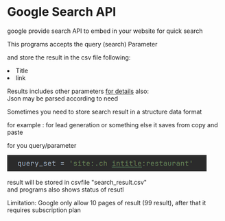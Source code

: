 # Google Search API

google provide search API to embed in your website for quick search 

This programs accepts the query (search) Parameter 

and store the result in the csv file following: <br>
<li> Title </li>
<li> link </li>

Results includes other parameters [for details](https://developers.google.com/custom-search/v1/reference/rest/v1/cse/list) also:<br>
Json may be parsed according to need

Sometimes you need to store search result in a structure data format

for example : for lead generation or something else
it saves from copy and paste

for you query/parameter

![image-2.png](..%2Fimage-2.png)

result will be stored in csvfile "search_result.csv" <br>
and programs also shows status of resutl

Limitation: Google only allow 10 pages of result (99 result), after that it requires subscription plan 